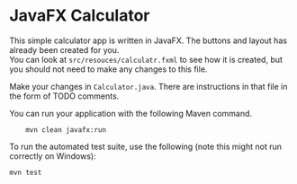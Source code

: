 # JavaFX Calculator
This simple calculator app is written in JavaFX.  The buttons and layout has already been created for you.  
You can look at `src/resouces/calculatr.fxml` to see how it is created, but you should not need to make any 
changes to this file.

Make your changes in `Calculator.java`.  There are instructions in that file in the form of TODO comments.

You can run your application with the following Maven command.
```
	mvn clean javafx:run
```

To run the automated test suite, use the following (note this might not run correctly on Windows):
```
mvn test
```
